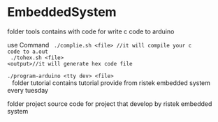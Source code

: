 # EmbeddedSystem

folder tools contains with code for write c code to arduino

use Command
<code>
./complie.sh &lt;file&gt; //it will compile your c code to a.out</code></br><code>
./tohex.sh &lt;file&gt; &lt;output&gt;//it will generate hex code file</code></br><code>
./program-arduino &lt;tty dev&gt; &lt;file&gt;</br>
</code>
folder tutorial contains tutorial provide from ristek embedded system every tuesday

folder project source code for project that develop by ristek embedded system

